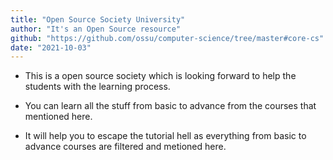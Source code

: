 ```yaml
---
title: "Open Source Society University"
author: "It's an Open Source resource"
github: "https://github.com/ossu/computer-science/tree/master#core-cs"
date: "2021-10-03"
---
```


- This is a open source society which is looking forward to help the students with the learning process. 

- You can learn all the stuff from basic to advance from the courses that mentioned here. 

- It will help you to escape the tutorial hell as everything from basic to advance courses are filtered and metioned here.
